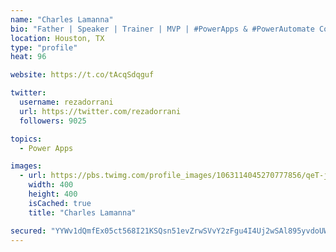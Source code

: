 ```yaml
---
name: "Charles Lamanna"
bio: "Father | Speaker | Trainer | MVP | #PowerApps & #PowerAutomate Community Super User | YouTuber Right-pointing triangle http://youtube.com/c/rezadorrani | Learn - Share - Clockwise rightwards and leftwards open circle arrows"
location: Houston, TX
type: "profile"
heat: 96

website: https://t.co/tAcqSdqguf

twitter:
  username: rezadorrani
  url: https://twitter.com/rezadorrani
  followers: 9025

topics:
  - Power Apps

images:
  - url: https://pbs.twimg.com/profile_images/1063114045270777856/qeT-jpWr_400x400.jpg
    width: 400
    height: 400
    isCached: true
    title: "Charles Lamanna"

secured: "YYWv1dQmfEx05ct568I21KSQsn51evZrwSVvY2zFgu4I4Uj2wSAl895yvdoUWIfLKo7HsJs2VWwUxYoe30WB3A4Wew45L21m8GTvbFQWNAMc2BKTCE4YaL/f29tcSkLm50tqG+V20neGgy8fxenDP90v4bIJHiP3OwniUmLYKRqXEz/ujTaEQBtG/MuyH6wQIoPXl62jDkuZqmITpTcrsN+Dvy7pufVu7ul1uZuZlmw2+4+vE33tgy10ftn9qV1CmNflBDYNrnMByTUE3eaJnIhkUyzFPx0Se/crXmLNj/GbqMYafJXpXsKMkiM4sOWEDSQr5PPFRPROgXrPxUAwuEjaKec7Fg4fcsEEm20Ck4//bz6lFODWy+BMTzOl0Bwl/x1s8WcMHVNkRG0hUemCabnfUEmIzc8HqfCI6pZ/xCc=;TD1Cmdk/5hRDcgMbrYLRrw=="
---
```


